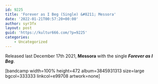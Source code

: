 ```yaml
---
id: 9225
title: 'Forever as I Beg (Single) &#8211; Messora'
date: '2022-01-21T00:57:20+00:00'
author: syr3fx
layout: post
guid: 'https://kultur666.com/?p=9225'
categories:
    - Uncategorized
---
```


Released last December 17th 2021, **Messora** with the single ***Forever as I Beg***.

\[bandcamp width=100% height=472 album=3845931313 size=large bgcol=333333 linkcol=e99708 artwork=none\]